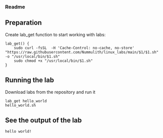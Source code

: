 ### Readme

## Preparation

Create lab_get function to start working with labs:

```
lab_get() {
    sudo curl -fsSL  -H 'Cache-Control: no-cache, no-store' "https://raw.githubusercontent.com/Nummulith/linux_labs/main/$1/$1.sh" -o "/usr/local/bin/$1.sh"
    sudo chmod +x "/usr/local/bin/$1.sh"
}
```

## Running the lab

Download labs from the repository and run it

```
lab_get hello_world
hello_world.sh
```

## See the output of the lab

```
hello world!
```
